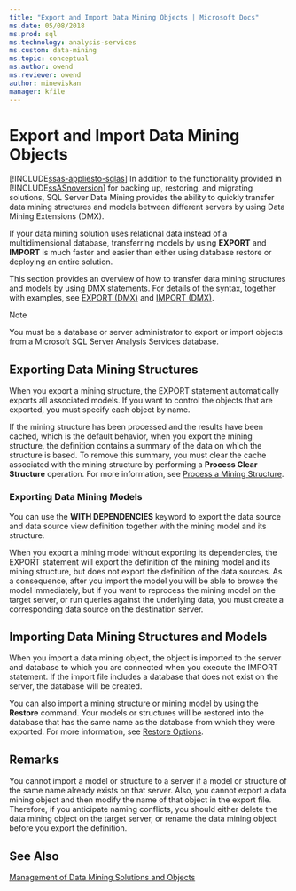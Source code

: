 ```yaml
---
title: "Export and Import Data Mining Objects | Microsoft Docs"
ms.date: 05/08/2018
ms.prod: sql
ms.technology: analysis-services
ms.custom: data-mining
ms.topic: conceptual
ms.author: owend
ms.reviewer: owend
author: minewiskan
manager: kfile
---
```

# Export and Import Data Mining Objects
[!INCLUDE[ssas-appliesto-sqlas](../includes/ssas-appliesto-sqlas.md)]
  In addition to the functionality provided in [!INCLUDE[ssASnoversion](../includes/ssasnoversion-md.md)] for backing up, restoring, and migrating solutions, SQL Server Data Mining provides the ability to quickly transfer data mining structures and models between different servers by using Data Mining Extensions (DMX).  
  
 If your data mining solution uses relational data instead of a multidimensional database, transferring models by using **EXPORT** and **IMPORT** is much faster and easier than either using database restore or deploying an entire solution.  
  
 This section provides an overview of how to transfer data mining structures and models by using DMX statements. For details of the syntax, together with examples, see [EXPORT &#40;DMX&#41;](/sql/dmx/export-dmx) and [IMPORT &#40;DMX&#41;](/sql/dmx/import-dmx).  
  
> [!NOTE]  
>  You must be a database or server administrator to export or import objects from a Microsoft SQL Server Analysis Services database.  
  
## Exporting Data Mining Structures  
 When you export a mining structure, the EXPORT statement automatically exports all associated models. If you want to control the objects that are exported, you must specify each object by name.  
  
 If the mining structure has been processed and the results have been cached, which is the default behavior, when you export the mining structure, the definition contains a summary of the data on which the structure is based. To remove this summary, you must clear the cache associated with the mining structure by performing a **Process Clear Structure** operation. For more information, see [Process a Mining Structure](../../analysis-services/data-mining/process-a-mining-structure.md).  
  
### Exporting Data Mining Models  
 You can use the **WITH DEPENDENCIES** keyword to export the data source and data source view definition together with the mining model and its structure.  
  
 When you export a mining model without exporting its dependencies, the EXPORT statement will export the definition of the mining model and its mining structure, but does not export the definition of the data sources. As a consequence, after you import the model you will be able to browse the model immediately, but if you want to reprocess the mining model on the target server, or run queries against the underlying data, you must create a corresponding data source on the destination server.  
  
## Importing Data Mining Structures and Models  
 When you import a data mining object, the object is imported to the server and database to which you are connected when you execute the IMPORT statement. If the import file includes a database that does not exist on the server, the database will be created.  
  
 You can also import a mining structure or mining model by using the **Restore** command. Your models or structures will be restored into the database that has the same name as the database from which they were exported. For more information, see [Restore Options](../../analysis-services/multidimensional-models/restore-options.md).  
  
## Remarks  
 You cannot import a model or structure to a server if a model or structure of the same name already exists on that server. Also, you cannot export a data mining object and then modify the name of that object in the export file. Therefore, if you anticipate naming conflicts, you should either delete the data mining object on the target server, or rename the data mining object before you export the definition.  
  
## See Also  
 [Management of Data Mining Solutions and Objects](../../analysis-services/data-mining/management-of-data-mining-solutions-and-objects.md)  
  
  
